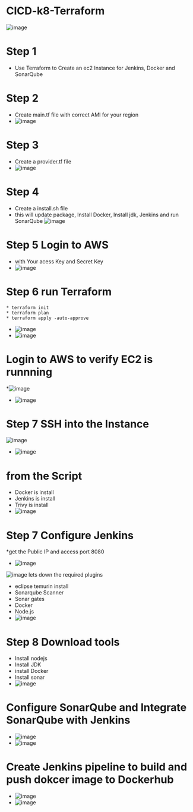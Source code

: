 # CICD-k8-Terraform
![image](https://github.com/rogerbarrow/CICD-k8-Terraform/assets/46138186/1cd6cdef-769d-4720-ac5f-a6abc0cbfb29)
# Step 1
* Use Terraform to Create an ec2 Instance for Jenkins, Docker and SonarQube

# Step 2
  * Create main.tf file with correct AMI for your region
 * ![image](https://github.com/rogerbarrow/CICD-k8-Terraform/assets/46138186/391d0338-7094-45a0-9d9e-cc9b4259d134)
# Step 3
 * Create a provider.tf file
  * ![image](https://github.com/rogerbarrow/CICD-k8-Terraform/assets/46138186/d6b99a5b-eaf2-4d8c-aa6f-264e9b6993af)
  # Step 4 
  * Create a install.sh file
  * this will update package, Install Docker, Install jdk, Jenkins and run SonarQube
![image](https://github.com/rogerbarrow/CICD-k8-Terraform/assets/46138186/57dd36b5-a96f-4b66-9cc9-bbb97411a3ee)
# Step 5 Login to AWS 
* with Your acess Key and Secret Key
* ![image](https://github.com/rogerbarrow/CICD-k8-Terraform/assets/46138186/aefe37db-c126-421f-a448-28cb5f1ef7b6)
# Step 6 run Terraform
    * terraform init
    * terraform plan
    * terraform apply -auto-approve
    
  * ![image](https://github.com/rogerbarrow/CICD-k8-Terraform/assets/46138186/30044cb7-346c-49c2-b86d-31d275895428)
* ![image](https://github.com/rogerbarrow/CICD-k8-Terraform/assets/46138186/2a5dac22-0e87-4506-b2c7-3e3304f5735f)
# Login to AWS to verify EC2 is runnning
 *![image](https://github.com/rogerbarrow/CICD-k8-Terraform/assets/46138186/d4218d66-9d00-47df-9db5-4793ae187aea)
 * ![image](https://github.com/rogerbarrow/CICD-k8-Terraform/assets/46138186/5c459695-c232-42be-b41a-9d6b43efbafe)
# Step 7 SSH into the Instance 
![image](https://github.com/rogerbarrow/CICD-k8-Terraform/assets/46138186/2872cde7-7f40-48bb-b77e-5266cf4541e3)
* ![image](https://github.com/rogerbarrow/CICD-k8-Terraform/assets/46138186/f2eeccf5-ba32-4baa-a3d2-65b274aaa3cc)

# from the Script
 * Docker is install
 * Jenkins is install
 * Trivy is install
 * ![image](https://github.com/rogerbarrow/CICD-k8-Terraform/assets/46138186/9fd858e4-9a60-436e-8b85-af67a7f502db)

# Step 7 Configure Jenkins
  *get the Public IP and access port 8080
  * ![image](https://github.com/rogerbarrow/CICD-k8-Terraform/assets/46138186/ee6f8053-0cc5-4ec2-a0c9-69c96e5c2ec3)

![image](https://github.com/rogerbarrow/CICD-k8-Terraform/assets/46138186/95bbc921-201b-46f3-9bf0-288d97502943)
 lets down the required plugins
   * eclipse temurin install
   * Sonarqube Scanner
   *  Sonar gates
   *  Docker
   *  Node.js
   * ![image](https://github.com/rogerbarrow/CICD-k8-Terraform/assets/46138186/dc083e1e-3e32-4280-ba82-3c108c61ad5d)
# Step 8 Download tools
 * Install nodejs
 * Install JDK
 * install Docker
 * Install sonar
 * ![image](https://github.com/rogerbarrow/CICD-k8-Terraform/assets/46138186/04c9ed38-a6ef-4633-b4a6-46e5f378776c)
# Configure SonarQube and Integrate SonarQube with Jenkins
  * ![image](https://github.com/rogerbarrow/CICD-k8-Terraform/assets/46138186/5b79b714-2fbf-4140-aef6-9ed10ba10784)
  * ![image](https://github.com/rogerbarrow/CICD-k8-Terraform/assets/46138186/59f091b5-a2b3-4103-928f-40b2da5d0780)
# Create Jenkins pipeline to build and push dokcer image to Dockerhub
  * ![image](https://github.com/rogerbarrow/CICD-k8-Terraform/assets/46138186/6696bc3a-ae1f-4961-bdc6-01babda053b9)
  * ![image](https://github.com/rogerbarrow/CICD-k8-Terraform/assets/46138186/10017ce0-6fe0-4eb2-acbe-13db9b037027)

